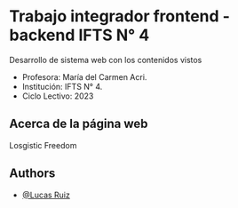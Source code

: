 
# Trabajo integrador frontend - backend IFTS N° 4

Desarrollo de sistema web con los contenidos vistos

- Profesora: María del Carmen Acri.
- Institución: IFTS N° 4.
- Ciclo Lectivo: 2023


## Acerca de la página web

Losgistic Freedom

## Authors

- [@Lucas Ruiz](https://github.com/LERV1993)

